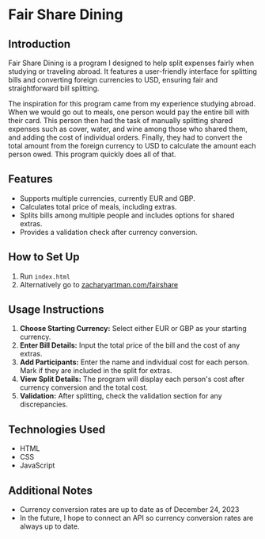 # Fair Share Dining

## Introduction
Fair Share Dining is a program I designed to help split expenses fairly when studying or traveling abroad. It features a user-friendly interface for splitting bills and converting foreign currencies to USD, ensuring fair and straightforward bill splitting.

The inspiration for this program came from my experience studying abroad. When we would go out to meals, one person would pay the entire bill with their card. This person then had the task of manually splitting shared expenses such as cover, water, and wine among those who shared them, and adding the cost of individual orders. Finally, they had to convert the total amount from the foreign currency to USD to calculate the amount each person owed. This program quickly does all of that.

## Features
- Supports multiple currencies, currently EUR and GBP.
- Calculates total price of meals, including extras.
- Splits bills among multiple people and includes options for shared extras.
- Provides a validation check after currency conversion.

## How to Set Up
1. Run `index.html`
2. Alternatively go to [zacharyartman.com/fairshare](https://zacharyartman.com/fairshare)

## Usage Instructions
1. **Choose Starting Currency:** Select either EUR or GBP as your starting currency.
2. **Enter Bill Details:** Input the total price of the bill and the cost of any extras.
3. **Add Participants:** Enter the name and individual cost for each person. Mark if they are included in the split for extras.
4. **View Split Details:** The program will display each person's cost after currency conversion and the total cost.
5. **Validation:** After splitting, check the validation section for any discrepancies.

## Technologies Used
- HTML
- CSS
- JavaScript


## Additional Notes
- Currency conversion rates are up to date as of December 24, 2023
- In the future, I hope to connect an API so currency conversion rates are always up to date.
